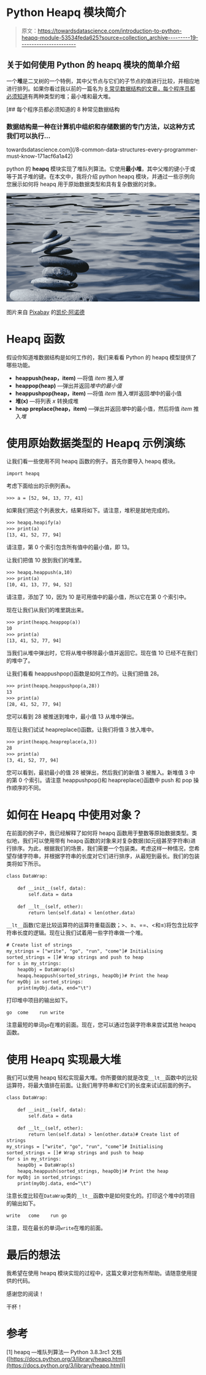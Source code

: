 # Python Heapq 模块简介

> 原文：<https://towardsdatascience.com/introduction-to-python-heapq-module-53534feda625?source=collection_archive---------19----------------------->

## 关于如何使用 Python 的 heapq 模块的简单介绍

一个**堆**是二叉树的一个特例，其中父节点与它们的子节点的值进行比较，并相应地进行排列。如果你看过我以前的一篇名为 [8 常见数据结构的文章，每个程序员都必须知道](/8-common-data-structures-every-programmer-must-know-171acf6a1a42)有两种类型的堆；最小堆和最大堆。

[](/8-common-data-structures-every-programmer-must-know-171acf6a1a42) [## 每个程序员都必须知道的 8 种常见数据结构

### 数据结构是一种在计算机中组织和存储数据的专门方法，以这种方式我们可以执行…

towardsdatascience.com](/8-common-data-structures-every-programmer-must-know-171acf6a1a42) 

python 的 **heapq** 模块实现了堆队列算法。它使用**最小堆**，其中父堆的键小于或等于其子堆的键。在本文中，我将介绍 python heapq 模块，并通过一些示例向您展示如何将 heapq 用于原始数据类型和具有复杂数据的对象。

![](img/f1c8285b1046a9aa5504bcd18400a1be.png)

图片来自 [Pixabay](https://pixabay.com/?utm_source=link-attribution&utm_medium=referral&utm_campaign=image&utm_content=2819215) 的[凯伦·阿诺德](https://pixabay.com/users/Kaz-19203/?utm_source=link-attribution&utm_medium=referral&utm_campaign=image&utm_content=2819215)

# Heapq 函数

假设你知道堆数据结构是如何工作的，我们来看看 Python 的 heapq 模型提供了哪些功能。

*   **heappush(heap，item)** —将值 *item* 推入*堆*
*   **heappop(heap)** —弹出并返回*堆中的最小值*
*   **heappushpop(heap，item)** —将值 *item* 推入*堆*并返回*堆*中的最小值
*   **堆(x)** —将列表 *x* 转换成堆
*   **heap preplace(heap，item)** —弹出并返回*堆*中的最小值，然后将值 *item* 推入*堆*

# 使用原始数据类型的 Heapq 示例演练

让我们看一些使用不同 heapq 函数的例子。首先你要导入 heapq 模块。

```
import heapq
```

考虑下面给出的示例列表`a`。

```
>>> a = [52, 94, 13, 77, 41]
```

如果我们把这个列表放大，结果将如下。请注意，堆积是就地完成的。

```
>>> heapq.heapify(a)
>>> print(a)
[13, 41, 52, 77, 94]
```

请注意，第 0 个索引包含所有值中的最小值，即 13。

让我们把值 10 放到我们的堆里。

```
>>> heapq.heappush(a,10)
>>> print(a)
[10, 41, 13, 77, 94, 52]
```

请注意，添加了 10，因为 10 是可用值中的最小值，所以它在第 0 个索引中。

现在让我们从我们的堆里跳出来。

```
>>> print(heapq.heappop(a))
10
>>> print(a)
[13, 41, 52, 77, 94]
```

当我们从堆中弹出时，它将从堆中移除最小值并返回它。现在值 10 已经不在我们的堆中了。

让我们看看 heappushpop()函数是如何工作的。让我们把值 28。

```
>>> print(heapq.heappushpop(a,28))
13
>>> print(a)
[28, 41, 52, 77, 94]
```

您可以看到 28 被推送到堆中，最小值 13 从堆中弹出。

现在让我们试试 heapreplace()函数。让我们将值 3 放入堆中。

```
>>> print(heapq.heapreplace(a,3))
28
>>> print(a)
[3, 41, 52, 77, 94]
```

您可以看到，最初最小的值 28 被弹出，然后我们的新值 3 被推入。新堆值 3 中的第 0 个索引。请注意 heappushpop()和 heapreplace()函数中 push 和 pop 操作顺序的不同。

# 如何在 Heapq 中使用对象？

在前面的例子中，我已经解释了如何将 heapq 函数用于整数等原始数据类型。类似地，我们可以使用带有 heapq 函数的对象来对复杂数据(如元组甚至字符串)进行排序。为此，根据我们的场景，我们需要一个包装类。考虑这样一种情况，您希望存储字符串，并根据字符串的长度对它们进行排序，从最短到最长。我们的包装类将如下所示。

```
class DataWrap:

    def __init__(self, data):
        self.data = data  

    def __lt__(self, other):
        return len(self.data) < len(other.data)
```

`__lt__`函数(它是比较运算符的运算符重载函数；>、≥、==、<和≤)将包含比较字符串长度的逻辑。现在让我们试着用一些字符串做一个堆。

```
# Create list of strings
my_strings = ["write", "go", "run", "come"]# Initialising
sorted_strings = []# Wrap strings and push to heap
for s in my_strings:
    heapObj = DataWrap(s)
    heapq.heappush(sorted_strings, heapObj)# Print the heap
for myObj in sorted_strings:
    print(myObj.data, end="\t")
```

打印堆中项目的输出如下。

```
go	come	run	write
```

注意最短的单词`go`在堆的前面。现在，您可以通过包装字符串来尝试其他 heapq 函数。

# 使用 Heapq 实现最大堆

我们可以使用 heapq 轻松实现最大堆。你所要做的就是改变`__lt__`函数中的比较运算符，将最大值排在前面。让我们用字符串和它们的长度来试试前面的例子。

```
class DataWrap:

    def __init__(self, data):
        self.data = data  

    def __lt__(self, other):
        return len(self.data) > len(other.data)# Create list of strings
my_strings = ["write", "go", "run", "come"]# Initialising
sorted_strings = []# Wrap strings and push to heap
for s in my_strings:
    heapObj = DataWrap(s)
    heapq.heappush(sorted_strings, heapObj)# Print the heap
for myObj in sorted_strings:
    print(myObj.data, end="\t")
```

注意长度比较在`DataWrap`类的`__lt__`函数中是如何变化的。打印这个堆中的项目的输出如下。

```
write	come	run	go
```

注意，现在最长的单词`write`在堆的前面。

# 最后的想法

我希望在使用 heapq 模块实现的过程中，这篇文章对您有所帮助。请随意使用提供的代码。

感谢您的阅读！

干杯！

# 参考

[1] heapq —堆队列算法— Python 3.8.3rc1 文档([https://docs.python.org/3/library/heapq.html](https://docs.python.org/3/library/heapq.html))